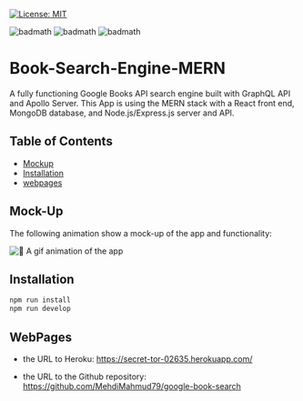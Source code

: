 [![License: MIT](https://img.shields.io/badge/License-MIT-yellow.svg)](https://opensource.org/licenses/MIT)

![badmath](https://img.shields.io/github/issues/Esper06/google-book-search)
![badmath](https://img.shields.io/github/forks/Esper06/google-book-search)
![badmath](https://img.shields.io/github/stars/Esper06/google-book-search)

# Book-Search-Engine-MERN
A fully functioning Google Books API search engine built with GraphQL API and Apollo Server. This App is using the MERN stack with a React front end, MongoDB database, and Node.js/Express.js server and API.


## Table of Contents
- [Mockup](#mock-up)
- [Installation](#installation)
- [webpages](#webpages)

## Mock-Up

The following animation show a mock-up of the app and functionality:

![📸 A gif animation of the app](./assets/screen.gif)

## Installation

```bash
npm run install
npm run develop
```

## WebPages

  * the URL to Heroku:  https://secret-tor-02635.herokuapp.com/

  * the URL to the Github repository: https://github.com/MehdiMahmud79/google-book-search
